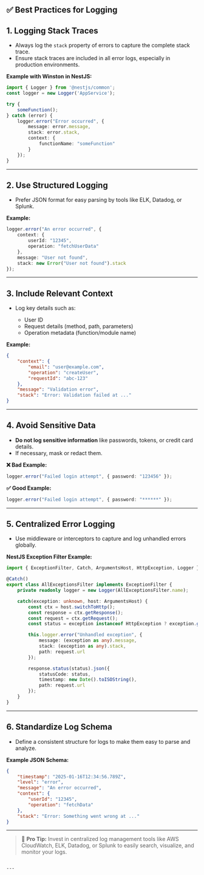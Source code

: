 ## ✅ **Best Practices for Logging**

## 1. Logging Stack Traces

- Always log the `stack` property of errors to capture the complete stack trace.
- Ensure stack traces are included in all error logs, especially in production environments.

**Example with Winston in NestJS:**

```typescript
import { Logger } from '@nestjs/common';
const logger = new Logger('AppService');

try {
    someFunction();
} catch (error) {
    logger.error("Error occurred", {
        message: error.message,
        stack: error.stack,
        context: {
            functionName: "someFunction"
        }
    });
}
````

---

## 2. Use Structured Logging

* Prefer JSON format for easy parsing by tools like ELK, Datadog, or Splunk.

**Example:**

```typescript
logger.error("An error occurred", {
    context: {
        userId: "12345",
        operation: "fetchUserData"
    },
    message: "User not found",
    stack: new Error("User not found").stack
});
```

---

## 3. Include Relevant Context

* Log key details such as:

  * User ID
  * Request details (method, path, parameters)
  * Operation metadata (function/module name)

**Example:**

```json
{
    "context": {
        "email": "user@example.com",
        "operation": "createUser",
        "requestId": "abc-123"
    },
    "message": "Validation error",
    "stack": "Error: Validation failed at ..."
}
```

---

## 4. Avoid Sensitive Data

* **Do not log sensitive information** like passwords, tokens, or credit card details.
* If necessary, mask or redact them.

**❌ Bad Example:**

```typescript
logger.error("Failed login attempt", { password: "123456" });
```

**✅ Good Example:**

```typescript
logger.error("Failed login attempt", { password: "******" });
```

---

## 5. Centralized Error Logging

* Use middleware or interceptors to capture and log unhandled errors globally.

**NestJS Exception Filter Example:**

```typescript
import { ExceptionFilter, Catch, ArgumentsHost, HttpException, Logger } from '@nestjs/common';

@Catch()
export class AllExceptionsFilter implements ExceptionFilter {
    private readonly logger = new Logger(AllExceptionsFilter.name);

    catch(exception: unknown, host: ArgumentsHost) {
        const ctx = host.switchToHttp();
        const response = ctx.getResponse();
        const request = ctx.getRequest();
        const status = exception instanceof HttpException ? exception.getStatus() : 500;

        this.logger.error("Unhandled exception", {
            message: (exception as any).message,
            stack: (exception as any).stack,
            path: request.url
        });

        response.status(status).json({
            statusCode: status,
            timestamp: new Date().toISOString(),
            path: request.url
        });
    }
}
```

---

## 6. Standardize Log Schema

* Define a consistent structure for logs to make them easy to parse and analyze.

**Example JSON Schema:**

```json
{
    "timestamp": "2025-01-16T12:34:56.789Z",
    "level": "error",
    "message": "An error occurred",
    "context": {
        "userId": "12345",
        "operation": "fetchData"
    },
    "stack": "Error: Something went wrong at ..."
}
```

---

> 📢 **Pro Tip:** Invest in centralized log management tools like AWS CloudWatch, ELK, Datadog, or Splunk to easily search, visualize, and monitor your logs.

```

---

